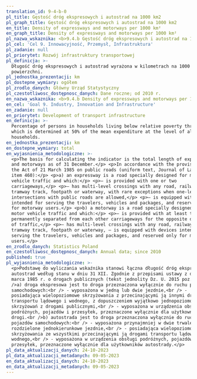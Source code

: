 ```yaml
---
translation_id: 9-4-b-0
pl_title: Gęstość dróg ekspresowych i autostrad na 1000 km2
pl_graph_title: Gęstość dróg ekspresowych i autostrad na 1000 km2
en_title: Density of expressways and motorways per 1000 km²
en_graph_title: Density of expressways and motorways per 1000 km²
pl_nazwa_wskaznika: <b>9.4.b Gęstość dróg ekspresowych i autostrad na 1000 km2</b>
pl_cel: 'Cel 9. Innowacyjność, Przemysł, Infrastruktura'
pl_zadanie: null
pl_priorytet: Rozwój infrastruktury transportowej
pl_definicja: >-
  Długość dróg ekspresowych i autostrad wyrażona w kilometrach na 1000 km2
  powierzchni.
pl_jednostka_prezentacji: km
pl_dostepne_wymiary: ogółem
pl_zrodlo_danych: Główny Urząd Statystyczny
pl_czestotliwosc_dostępnosc_danych: Dane roczne; od 2010 r.
en_nazwa_wskaznika: <b>9.4.b Density of expressways and motorways per 1000 km²</b>
en_cel: 'Goal 9. Industry, Innovation and Infrastructure'
en_zadanie: null
en_priorytet: Development of transport infrastructure
en_definicja: >-
  Percentage of persons in households living below relative poverty threshold
  which is determined at 50% of the mean expenditure at the level of all
  households.
en_jednostka_prezentacji: km
en_dostepne_wymiary: total
en_wyjasnienia_metodologiczne: >-
  <p>The basis for calculating the indicator is the total length of express-ways
  and motorways as of 31 December.</p> <p>In accordance with the provisions of
  the Act of 21 March 1985 on public roads (uniform text, Journal of Laws 2015
  item 460):</p> <p>a) an expressway is a road specially designed for motor
  vehicle traffic and which:</p> <p>– is provided with one or two
  carriageways,</p> <p>– has multi-level crossings with any road, railway or
  tramway track, footpath or waterway, with rare exceptions when one-level
  intersections with public roads are allowed,</p> <p>– is equipped with devices
  intended for serving the travelers, vehicles and packages, and reserved only
  for motorway users.</p> <p>b) a motorway is a road specially designed for
  motor vehicle traffic and which:</p> <p>– is provided with at least two
  permanently separated from each other carriageways for the opposite directions
  of traffic,</p> <p>– has multi-level crossings with any road, railway or
  tramway track, footpath or waterway, – is equipped with devices intended for
  serving the travelers, vehicles and packages, and reserved only for motorway
  users.</p>
en_zrodlo_danych: Statistics Poland
en_czestotliwosc_dostępnosc_danych: Annual data; since 2010
published: true
pl_wyjasnienia_metodologiczne: >-
  <p>Podstawę do wyliczania wskaźnika stanowi łączna długość dróg ekspresowych i
  autostrad według stanu w dniu 31 XII. Zgodnie z przepisami ustawy z dnia 21
  marca 1985 r. o drogach publicznych (tekst jednolity Dz. U. 2015 poz. 460):<br
  />a) droga ekspresowa jest to droga przeznaczona wyłącznie do ruchu pojazdów
  samochodowych:<br /> - wyposażona w jedną lub dwie jezdnie,<br /> -
  posiadająca wielopoziomowe skrzyżowania z przecinającymi ją innymi drogami
  transportu lądowego i wodnego, z dopuszczeniem wyjątkowo jednopoziomowych
  skrzyżowań z drogami publicznymi,<br /> - wyposażona w urządzenia obsługi
  podróżnych, pojazdów i przesyłek, przeznaczone wyłącznie dla użytkowników
  drogi.<br />b) autostrada jest to droga przeznaczona wyłącznie do ruchu
  pojazdów samochodowych:<br /> - wyposażona przynajmniej w dwie trwale
  rozdzielone jednokierunkowe jezdnie,<br /> - posiadająca wielopoziomowe
  skrzyżowania ze wszystkimi przecinającymi ją drogami transportu lądowego i
  wodnego,<br /> - wyposażona w urządzenia obsługi podróżnych, pojazdów i
  przesyłek, przeznaczone wyłącznie dla użytkowników autostrady.</p>
pl_data_aktualizacji_danych: 24-10-2023
pl_data_aktualizacji_metadanych: 09-05-2023
en_data_aktualizacji_danych: 24-10-2023
en_data_aktualizacji_metadanych: 09-05-2023
---
```

